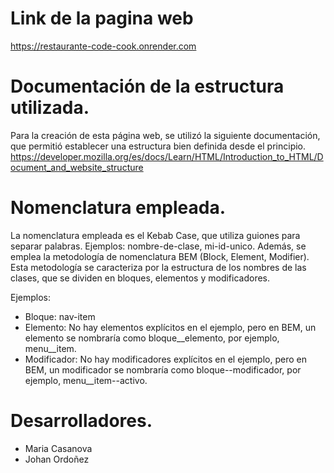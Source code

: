 # Link de la pagina web

https://restaurante-code-cook.onrender.com


# Documentación de la estructura utilizada.

Para la creación de esta página web, se utilizó la siguiente documentación, que permitió establecer una estructura bien definida desde el principio.
https://developer.mozilla.org/es/docs/Learn/HTML/Introduction_to_HTML/Document_and_website_structure

# Nomenclatura empleada.

La nomenclatura empleada es el Kebab Case, que utiliza guiones para separar palabras. Ejemplos: nombre-de-clase, mi-id-unico. Además, se emplea la metodología de nomenclatura BEM (Block, Element, Modifier). Esta metodología se caracteriza por la estructura de los nombres de las clases, que se dividen en bloques, elementos y modificadores.

Ejemplos:

- Bloque: nav-item
- Elemento: No hay elementos explícitos en el ejemplo, pero en BEM, un elemento se nombraría como bloque__elemento, por ejemplo, menu__item.
- Modificador: No hay modificadores explícitos en el ejemplo, pero en BEM, un modificador se nombraría como bloque--modificador, por ejemplo, menu__item--activo.

# Desarrolladores.

- Maria Casanova
- Johan Ordoñez


